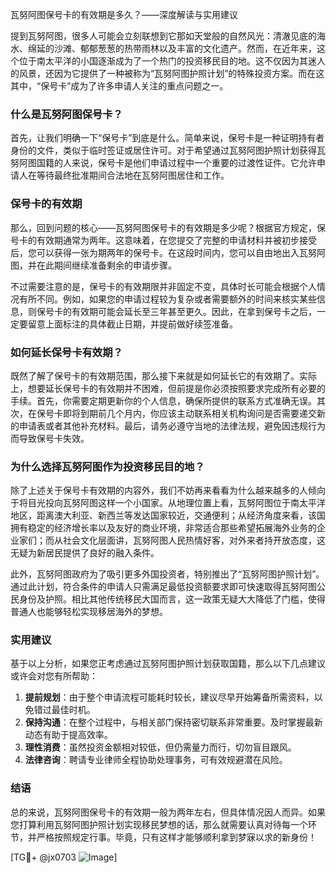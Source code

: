 瓦努阿图保号卡的有效期是多久？——深度解读与实用建议

提到瓦努阿图，很多人可能会立刻联想到它那如天堂般的自然风光：清澈见底的海水、绵延的沙滩、郁郁葱葱的热带雨林以及丰富的文化遗产。然而，在近年来，这个位于南太平洋的小国逐渐成为了一个热门的投资移民目的地。这不仅因为其迷人的风景，还因为它提供了一种被称为“瓦努阿图护照计划”的特殊投资方案。而在这其中，“保号卡”成为了许多申请人关注的重点问题之一。

### 什么是瓦努阿图保号卡？

首先，让我们明确一下“保号卡”到底是什么。简单来说，保号卡是一种证明持有者身份的文件，类似于临时签证或居住许可。对于希望通过瓦努阿图护照计划获得瓦努阿图国籍的人来说，保号卡是他们申请过程中一个重要的过渡性证件。它允许申请人在等待最终批准期间合法地在瓦努阿图居住和工作。

### 保号卡的有效期

那么，回到问题的核心——瓦努阿图保号卡的有效期是多少呢？根据官方规定，保号卡的有效期通常为两年。这意味着，在您提交了完整的申请材料并被初步接受后，您可以获得一张为期两年的保号卡。在这段时间内，您可以自由地出入瓦努阿图，并在此期间继续准备剩余的申请步骤。

不过需要注意的是，保号卡的有效期限并非固定不变，具体时长可能会根据个人情况有所不同。例如，如果您的申请过程较为复杂或者需要额外的时间来核实某些信息，则保号卡的有效期可能会延长至三年甚至更久。因此，在拿到保号卡之后，一定要留意上面标注的具体截止日期，并提前做好续签准备。

### 如何延长保号卡有效期？

既然了解了保号卡的有效期范围，那么接下来就是如何延长它的有效期了。实际上，想要延长保号卡的有效期并不困难，但前提是你必须按照要求完成所有必要的手续。首先，你需要定期更新你的个人信息，确保所提供的联系方式准确无误。其次，在保号卡即将到期前几个月内，你应该主动联系相关机构询问是否需要递交新的申请表或者其他补充材料。最后，请务必遵守当地的法律法规，避免因违规行为而导致保号卡失效。

### 为什么选择瓦努阿图作为投资移民目的地？

除了上述关于保号卡有效期的内容外，我们不妨再来看看为什么越来越多的人倾向于将目光投向瓦努阿图这样一个小国家。从地理位置上看，瓦努阿图位于南太平洋地区，距离澳大利亚、新西兰等发达国家较近，交通便利；从经济角度来看，该国拥有稳定的经济增长率以及友好的商业环境，非常适合那些希望拓展海外业务的企业家们；而从社会文化层面讲，瓦努阿图人民热情好客，对外来者持开放态度，这无疑为新居民提供了良好的融入条件。

此外，瓦努阿图政府为了吸引更多外国投资者，特别推出了“瓦努阿图护照计划”。通过此计划，符合条件的申请人只需满足最低投资额要求即可快速取得瓦努阿图公民身份及护照。相比其他传统移民大国而言，这一政策无疑大大降低了门槛，使得普通人也能够轻松实现移居海外的梦想。

### 实用建议

基于以上分析，如果您正考虑通过瓦努阿图护照计划获取国籍，那么以下几点建议或许会对您有所帮助：

1. **提前规划**：由于整个申请流程可能耗时较长，建议尽早开始筹备所需资料，以免错过最佳时机。
2. **保持沟通**：在整个过程中，与相关部门保持密切联系非常重要。及时掌握最新动态有助于提高效率。
3. **理性消费**：虽然投资金额相对较低，但仍需量力而行，切勿盲目跟风。
4. **法律咨询**：聘请专业律师全程协助处理事务，可有效规避潜在风险。

### 结语

总的来说，瓦努阿图保号卡的有效期一般为两年左右，但具体情况因人而异。如果您打算利用瓦努阿图护照计划实现移民梦想的话，那么就需要认真对待每一个环节，并严格按照规定行事。毕竟，只有这样才能够顺利拿到梦寐以求的新身份！

[TG💪+ @jx0703 ![Image](https://github.com/user-attachments/assets/dbca1d08-cadb-493c-b0ec-ad6f7a83f270)]